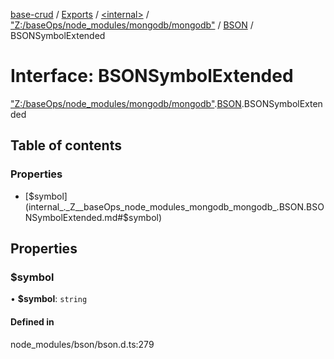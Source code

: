 [base-crud](../README.md) / [Exports](../modules.md) / [\<internal\>](../modules/internal_.md) / ["Z:/baseOps/node\_modules/mongodb/mongodb"](../modules/internal_._Z__baseOps_node_modules_mongodb_mongodb_.md) / [BSON](../modules/internal_._Z__baseOps_node_modules_mongodb_mongodb_.BSON.md) / BSONSymbolExtended

# Interface: BSONSymbolExtended

["Z:/baseOps/node\_modules/mongodb/mongodb"](../modules/internal_._Z__baseOps_node_modules_mongodb_mongodb_.md).[BSON](../modules/internal_._Z__baseOps_node_modules_mongodb_mongodb_.BSON.md).BSONSymbolExtended

## Table of contents

### Properties

- [$symbol](internal_._Z__baseOps_node_modules_mongodb_mongodb_.BSON.BSONSymbolExtended.md#$symbol)

## Properties

### $symbol

• **$symbol**: `string`

#### Defined in

node_modules/bson/bson.d.ts:279
